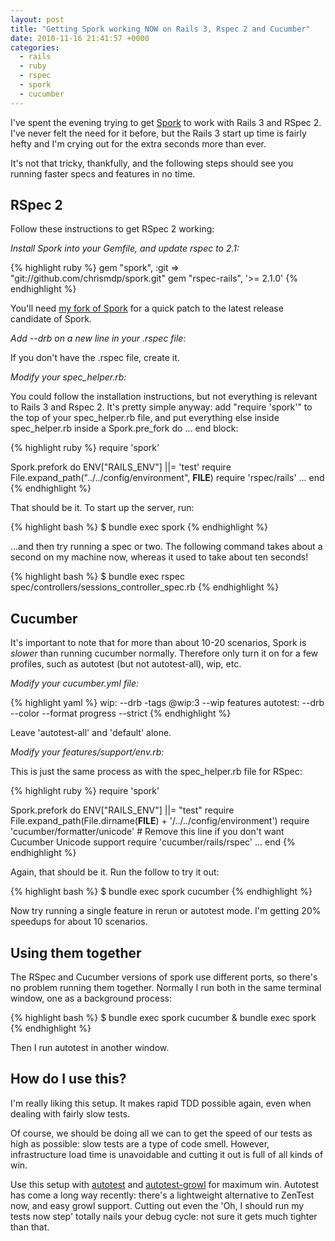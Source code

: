 ```yaml
---
layout: post
title: "Getting Spork working NOW on Rails 3, Rspec 2 and Cucumber"
date: 2010-11-16 21:41:57 +0000
categories:
  - rails
  - ruby
  - rspec
  - spork
  - cucumber
---
```

I've spent the evening trying to get [Spork](https://github.com/timcharper/spork) to work with Rails 3 and RSpec 2. I've never felt the need for it before, but the Rails 3 start up time is fairly hefty and I'm crying out for the extra seconds more than ever.

It's not that tricky, thankfully, and the following steps should see you running faster specs and features in no time.

## RSpec 2

Follow these instructions to get RSpec 2 working:

*Install Spork into your Gemfile, and update rspec to 2.1:*

{% highlight ruby %}
gem "spork", :git => "git://github.com/chrismdp/spork.git"
gem "rspec-rails", '>= 2.1.0'
{% endhighlight %}

You'll need [my fork of Spork](http://github.com/chrismdp/spork) for a quick patch to the latest release candidate of Spork.

*Add --drb on a new line in your .rspec file:*

If you don't have the .rspec file, create it.

*Modify your spec_helper.rb:*

You could follow the installation instructions, but not everything is relevant to Rails 3 and Rspec 2. It's pretty simple anyway: add "require 'spork'" to the top of your spec_helper.rb file, and put everything else inside spec_helper.rb inside a Spork.pre_fork do ... end block:

{% highlight ruby %}
require 'spork'

Spork.prefork do
  ENV["RAILS_ENV"] ||= 'test'
  require File.expand_path("../../config/environment", __FILE__)
  require 'rspec/rails'
  ...
end
{% endhighlight %}

That should be it. To start up the server, run:

{% highlight bash %}
$ bundle exec spork
{% endhighlight %}

...and then try running a spec or two. The following command takes about a second on my machine now, whereas it used to take about ten seconds!

{% highlight bash %}
$ bundle exec rspec spec/controllers/sessions_controller_spec.rb
{% endhighlight %}

## Cucumber

It's important to note that for more than about 10-20 scenarios, Spork is *slower* than running cucumber normally. Therefore only turn it on for a few profiles, such as autotest (but not autotest-all), wip, etc.

*Modify your cucumber.yml file:*

{% highlight yaml %}
wip: --drb -tags @wip:3 --wip features
autotest: --drb --color --format progress --strict
{% endhighlight %}

Leave 'autotest-all' and 'default' alone.

*Modify your features/support/env.rb:*

This is just the same process as with the spec_helper.rb file for RSpec:

{% highlight ruby %}
require 'spork'

Spork.prefork do
  ENV["RAILS_ENV"] ||= "test"
  require File.expand_path(File.dirname(__FILE__) + '/../../config/environment')
  require 'cucumber/formatter/unicode' # Remove this line if you don't want Cucumber Unicode support
  require 'cucumber/rails/rspec'
  ...
end
{% endhighlight %}

Again, that should be it. Run the follow to try it out:

{% highlight bash %}
$ bundle exec spork cucumber
{% endhighlight %}

Now try running a single feature in rerun or autotest mode. I'm getting 20% speedups for about 10 scenarios.

## Using them together

The RSpec and Cucumber versions of spork use different ports, so there's no problem running them together. Normally I run both in the same terminal window, one as a background process:

{% highlight bash %}
$ bundle exec spork cucumber & bundle exec spork
{% endhighlight %}

Then I run autotest in another window.

## How do I use this?

I'm really liking this setup. It makes rapid TDD possible again, even when dealing with fairly slow tests. 

Of course, we should be doing all we can to get the speed of our tests as high as possible: slow tests are a type of code smell. However, infrastructure load time is unavoidable and cutting it out is full of all kinds of win.

Use this setup with [autotest](https://github.com/grosser/autotest) and [autotest-growl](https://github.com/svoop/autotest-growl) for maximum win. Autotest has come a long way recently: there's a lightweight alternative to ZenTest now, and easy growl support. Cutting out even the 'Oh, I should run my tests now step' totally nails your debug cycle: not sure it gets much tighter than that.
